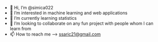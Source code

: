 - 👋 Hi, I’m @simica022
- 👀 I’m interested in machine learning and web applications
- 🌱 I’m currently learning statistics
- 💞️ I’m looking to collaborate on any fun project with people whom I can learn from
- 📫 How to reach me --> ssaric21@gmail.com

<!---
simica022/simica022 is a ✨ special ✨ repository because its `README.md` (this file) appears on your GitHub profile.
You can click the Preview link to take a look at your changes.
--->
